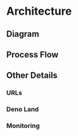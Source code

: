 # Architecture

## Diagram

## Process Flow

## Other Details

### URLs    

      

### Deno Land 


### Monitoring




